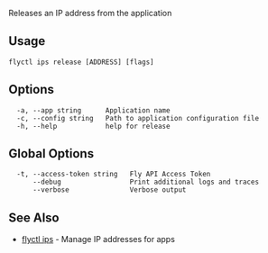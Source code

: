 Releases an IP address from the application

## Usage
~~~
flyctl ips release [ADDRESS] [flags]
~~~

## Options

~~~
  -a, --app string      Application name
  -c, --config string   Path to application configuration file
  -h, --help            help for release
~~~

## Global Options

~~~
  -t, --access-token string   Fly API Access Token
      --debug                 Print additional logs and traces
      --verbose               Verbose output
~~~

## See Also

* [flyctl ips](/docs/flyctl/ips/)	 - Manage IP addresses for apps

